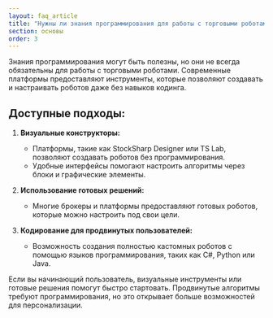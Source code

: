 ```yaml
---
layout: faq_article
title: "Нужны ли знания программирования для работы с торговыми роботами?"
section: основы
order: 3
---
```


Знания программирования могут быть полезны, но они не всегда обязательны для работы с торговыми роботами. Современные платформы предоставляют инструменты, которые позволяют создавать и настраивать роботов даже без навыков кодинга.

## Доступные подходы:

1. **Визуальные конструкторы:**
   - Платформы, такие как StockSharp Designer или TS Lab, позволяют создавать роботов без программирования.
   - Удобные интерфейсы помогают настроить алгоритмы через блоки и графические элементы.

2. **Использование готовых решений:**
   - Многие брокеры и платформы предоставляют готовых роботов, которые можно настроить под свои цели.

3. **Кодирование для продвинутых пользователей:**
   - Возможность создания полностью кастомных роботов с помощью языков программирования, таких как C#, Python или Java.

Если вы начинающий пользователь, визуальные инструменты или готовые решения помогут быстро стартовать. Продвинутые алгоритмы требуют программирования, но это открывает больше возможностей для персонализации.